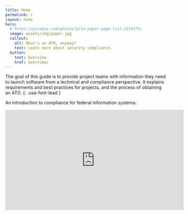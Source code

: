 ```yaml
---
title: Home
permalink: /
layout: home
hero:
  # https://pixabay.com/photos/pile-paper-page-list-3324375/
  image: assets/img/paper.jpg
  callout:
    alt: What's an ATO, anyway?
    text: Learn more about security compliance.
  button:
    text: Overview
    href: overview/
---
```


The goal of this guide is to provide project teams with information they need to launch software from a technical and compliance perspective. It explains requirements and best practices for projects, and the process of obtaining an ATO.
{: .usa-font-lead }

An introduction to compliance for federal information systems:

<div class="usa-width-full">
  <div class="usa-embed-container" aria-label="16:9">
    <iframe width="560" height="315" src="https://www.youtube.com/embed/-Nc4GXPxpQg" frameborder="0" allow="accelerometer; autoplay; encrypted-media; gyroscope; picture-in-picture" allowfullscreen></iframe>
  </div>
</div>

